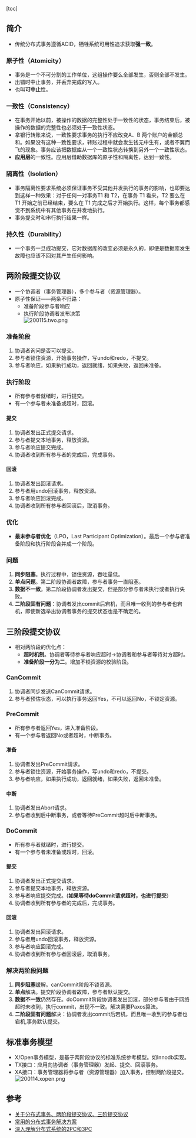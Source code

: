 [toc]
## 简介 ##
- 传统分布式事务遵循ACID，牺牲系统可用性追求获取**强一致**。

### 原子性（Atomicity） ###
- 事务是一个不可分割的工作单位，这组操作要么全部发生，否则全部不发生。
- 出错时中止事务，并丢弃完成的写入。
- 也叫**可中止**性。

### 一致性（Consistency） ###
- 在事务开始以前，被操作的数据的完整性处于一致性的状态，事务结束后，被操作的数据的完整性也必须处于一致性状态。
- 拿银行转账来说，一致性要求事务的执行不应改变A、B 两个账户的金额总和。如果没有这种一致性要求，转账过程中就会发生钱无中生有，或者不翼而飞的现象。事务应该把数据库从一个一致性状态转换到另外一个一致性状态。
- **应用层**的一致性。应用层借助数据库的原子性和隔离性，达到一致性。

### 隔离性（Isolation） ###
- 事务隔离性要求系统必须保证事务不受其他并发执行的事务的影响，也即要达到这样一种效果：对于任何一对事务T1 和 T2，在事务 T1 看来，T2 要么在 T1 开始之前已经结束，要么在 T1 完成之后才开始执行。这样，每个事务都感觉不到系统中有其他事务在并发地执行。
- 事务提交时和串行执行结果一样。

### 持久性（Durability） ###
- 一个事务一旦成功提交，它对数据库的改变必须是永久的，即便是数据库发生故障也应该不回对其产生任何影响。

## 两阶段提交协议 ##
- 一个协调者（事务管理器），多个参与者（资源管理器）。
- 原子性保证——两条不归路：
  - 准备阶段参与者响应
  - 执行阶段协调者发布决策<br>![200115.two.png](https://img-blog.csdnimg.cn/20200115192344504.png)

### 准备阶段 ###
1. 协调者询问是否可以提交。
2. 参与者锁住资源，开始事务操作，写undo和redo，不提交。
3. 参与者响应，如果执行成功，返回就绪，如果失败，返回未准备。

### 执行阶段 ###
- 所有参与者就绪时，进行提交。
- 有一个参与者未准备或超时，回滚。

#### 提交 ####
1. 协调者发出正式提交请求。
2. 参与者提交本地事务，释放资源。
3. 参与者响应提交完成。
4. 协调者收到所有参与者的完成后，完成事务。

#### 回滚 ####
1. 协调者发出回滚请求。
2. 参与者用undo回滚事务，释放资源。
3. 参与者响应回滚完成。
4. 协调者收到所有参与者回滚后，取消事务。

### 优化 ###
- **最末参与者优化**（LPO，Last Participant Optimization）。最后一个参与者准备阶段和执行阶段合并成一个阶段。

### 问题 ###
1. **同步阻塞**。执行过程中，锁住资源，吞吐量低。
2. **单点问题**。第二阶段协调者故障，参与者事务一直阻塞。
3. **数据不一致**。第二阶段协调者发出提交，但是部分参与者未执行或者执行失败。
4. **二阶段固有问题**：协调者发出commit后宕机，而且唯一收到的参与者也宕机，即使新选举出协调者事务的提交状态也是不确定的。

## 三阶段提交协议 ##
- 相对两阶段的优化点：
  - **超时机制**。协调者等待参与者响应超时->协调者和参与者等待对方超时。
  - **准备阶段一分为二**。增加不锁资源的校验阶段。

### CanCommit ###
1. 协调者同步发送CanCommit请求。
2. 参与者预估状态，可以执行事务返回Yes，不可以返回No，不锁定资源。

### PreCommit ###
- 所有参与者返回Yes，进入准备阶段。
- 有一个参与者返回No或者超时，中断事务。

#### 准备 ####
1. 协调者发出PreCommit请求。
2. 参与者锁住资源，开始事务操作，写undo和redo，不提交。
3. 参与者响应，如果执行成功，返回就绪，如果失败，返回未准备。

#### 中断 ####
1. 协调者发出Abort请求。
2. 参与者收到后中断事务，或者等待PreCommit超时后中断事务。

### DoCommit ###
- 所有参与者就绪时，进行提交。
- 有一个参与者未准备或超时，回滚。

#### 提交 ####
1. 协调者发出正式提交请求。
2. 参与者提交本地事务，释放资源。
3. 参与者响应提交完成。(**如果等待doCommit请求超时，也进行提交**）
4. 协调者收到所有参与者的完成后，完成事务。

#### 回滚 ####
1. 协调者发出回滚请求。
2. 参与者用undo回滚事务，释放资源。
3. 参与者响应回滚完成。
4. 协调者收到所有参与者回滚后，取消事务。

### 解决两阶段问题 ###
1. **同步阻塞**缓解。canCommit阶段不锁资源。
2. **单点**解决。提交阶段协调者故障，参与者默认提交。
3. **数据不一致**仍然存在。doCommit阶段协调者发出回滚，部分参与者由于网络超时未收到，执行commit，出现不一致。解决需要Paxos算法。
4. **二阶段固有问题**解决：协调者发出commit后宕机，而且唯一收到的参与者也宕机,事务默认提交。

## 标准事务模型 ##
- X/Open事务模型，是基于两阶段协议的标准系统参考模型。如Innodb实现。
- TX接口：应用向协调者（事务管理器）发起、提交、回滚事务。
- XA接口：事务管理器将参与者（资源管理器）加入事务，控制两阶段提交。<br>![200114.xopen.png](https://img-blog.csdnimg.cn/20200114001719852.png)

## 参考 ##
- [关于分布式事务、两阶段提交协议、三阶提交协议](https://cloud.tencent.com/developer/article/1334942)
- [常用的分布式事务解决方案](https://juejin.im/post/5aa3c7736fb9a028bb189bca#heading-11)
- [深入理解分布式系统的2PC和3PC](https://mp.weixin.qq.com/s?__biz=MzI3NzE0NjcwMg==&mid=2650120422&idx=1&sn=a63d65e3dbc0e2e252522ddfe327808f&scene=21#wechat_redirect)